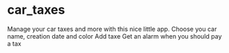 # car_taxes

Manage your car taxes and more with this nice little app.
Choose you car name, creation date and color
Add taxe
Get an alarm when you should pay a tax